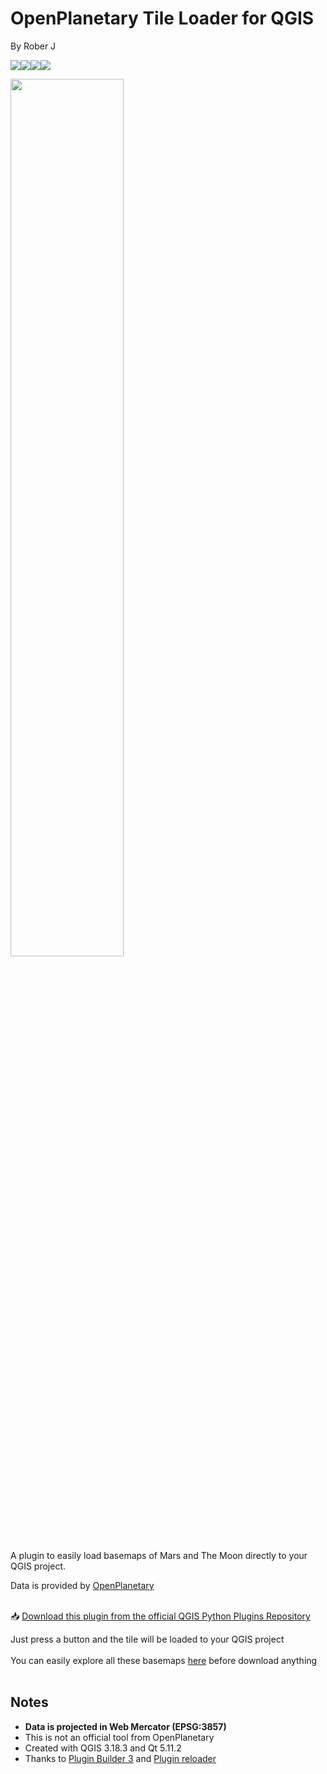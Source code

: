 # OpenPlanetary Tile Loader for QGIS

By Rober J

[![](https://img.shields.io/badge/Portfolio-black?style=for-the-badge&logo=github)](https://robermaps.github.io)[![](https://img.shields.io/badge/Portfolio?style=for-the-badge&logo=github)](https://robermaps.github.io)[![](https://img.shields.io/badge/@robermaps_-white?style=for-the-badge&labelColor=blue&logo=Twitter&logoColor=white)](https://twitter.com/robermaps)[![](https://img.shields.io/badge/Roberto-blue?style=for-the-badge&logo=linkedin)](https://linkedin.com/in/robermaps)

<img src="https://robermaps.github.io/img/mars-moon.jpg" width=60% height=60% >

A plugin to easily load basemaps of Mars and The Moon directly to your QGIS project. 

Data is provided by <a href="https://www.openplanetary.org/">OpenPlanetary</a>

<br>
📥 <a href="https://plugins.qgis.org/plugins/optileloader/">Download this plugin from the official QGIS Python Plugins Repository</a> 

Just press a button and the tile will be loaded to your QGIS project<br><br>
You can easily explore all these basemaps <a href="https://robemaps.github.io/pages/mars-moon-explorer">here</a> before download anything<br><br>


## Notes
* <b>Data is projected in Web Mercator (EPSG:3857)</b>
* This is not an official tool from OpenPlanetary
* Created with QGIS 3.18.3 and Qt 5.11.2
* Thanks to <a href="https://plugins.qgis.org/plugins/pluginbuilder3/">Plugin Builder 3</a> and <a href="https://plugins.qgis.org/plugins/plugin_reloader/">Plugin reloader</a>

